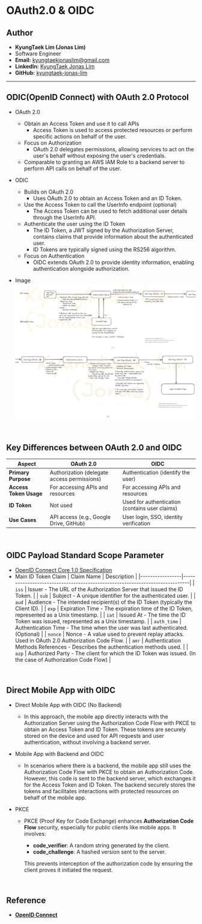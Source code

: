 # OAuth2.0 & OIDC

## Author
- **KyungTaek Lim (Jonas Lim)**
- Software Engineer
- **Email:** kyungtaekjonaslim@gmail.com
- **LinkedIn:** [KyungTaek Jonas Lim](https://www.linkedin.com/in/kyungtaek-jonas-lim)
- **GitHub:** [kyungtaek-jonas-lim](https://github.com/kyungtaek-jonas-lim)

---
## ODIC(OpenID Connect) with OAuth 2.0 Protocol
- OAuth 2.0
	- Obtain an Access Token and use it to call APIs
		- Access Token is used to access protected resources or perform specific actions on behalf of the user.
	- Focus on Authorization
		- OAuth 2.0 delegates permissions, allowing services to act on the user's behalf without exposing the user's credentials.
	- Comparable to granting an AWS IAM Role to a backend server to perform API calls on behalf of the user.
	
- ODIC
	- Builds on OAuth 2.0
		- Uses OAuth 2.0 to obtain an Access Token and an ID Token.
	- Use the Access Token to call the UserInfo endpoint (optional)
		- The Access Token can be used to fetch additional user details through the UserInfo API.
	- Authenticate the user using the ID Token
		- The ID Token, a JWT signed by the Authorization Server, contains claims that provide information about the authenticated user.
		- ID Tokens are typically signed using the RS256 algorithm.
	- Focus on Authentication
		- OIDC extends OAuth 2.0 to provide identity information, enabling authentication alongside authorization.

- Image
	![OAuth2.0 and OIDC #1](https://raw.githubusercontent.com/kyungtaek-jonas-lim/jonastudy/main/OAuth2.0_OIDC/OAuth2.0_OIDC_Diagram_1.png) ![OAuth2.0 and OIDC #2](https://raw.githubusercontent.com/kyungtaek-jonas-lim/jonastudy/main/OAuth2.0_OIDC/OAuth2.0_OIDC_Diagram_2.png)

&nbsp;
## Key Differences between OAuth 2.0 and OIDC
| **Aspect**            | **OAuth 2.0**                                    | **OIDC**                                           |
|-----------------------|--------------------------------------------------|---------------------------------------------------|
| **Primary Purpose**   | Authorization (delegate access permissions)      | Authentication (identify the user)               |
| **Access Token Usage**| For accessing APIs and resources                 | For accessing APIs and resources                 |
| **ID Token**          | Not used                                         | Used for authentication (contains user claims)   |
| **Use Cases**         | API access (e.g., Google Drive, GitHub)          | User login, SSO, identity verification           |

&nbsp;
## OIDC Payload Standard Scope Parameter
- [OpenID Connect Core 1.0 Specification](https://openid.net/specs/openid-connect-core-1_0.html#IDToken)
- Main ID Token Claim
	| Claim Name      | Description                                                                 |
	|-----------------|-----------------------------------------------------------------------------|
	| `iss`           | Issuer - The URL of the Authorization Server that issued the ID Token.      |
	| `sub`           | Subject - A unique identifier for the authenticated user.                   |
	| `aud`           | Audience - The intended recipient(s) of the ID Token (typically the Client ID). |
	| `exp`           | Expiration Time - The expiration time of the ID Token, represented as a Unix timestamp. |
	| `iat`           | Issued At - The time the ID Token was issued, represented as a Unix timestamp. |
	| `auth_time`     | Authentication Time - The time when the user was last authenticated. (Optional) |
	| `nonce`         | Nonce - A value used to prevent replay attacks. Used in OAuth 2.0 Authorization Code Flow. |
	| `amr`           | Authentication Methods References - Describes the authentication methods used. |
	| `azp`           | Authorized Party - The client for which the ID Token was issued. (In the case of Authorization Code Flow) |

&nbsp;
## Direct Mobile App with OIDC
- Direct Mobile App with OIDC (No Backend)
	- In this approach, the mobile app directly interacts with the Authorization Server using the Authorization Code Flow with PKCE to obtain an Access Token and ID Token. These tokens are securely stored on the device and used for API requests and user authentication, without involving a backend server.

- Mobile App with Backend and OIDC
	- In scenarios where there is a backend, the mobile app still uses the Authorization Code Flow with PKCE to obtain an Authorization Code. However, this code is sent to the backend server, which exchanges it for the Access Token and ID Token. The backend securely stores the tokens and facilitates interactions with protected resources on behalf of the mobile app.
	
- PKCE
	- PKCE (Proof Key for Code Exchange) enhances **Authorization Code Flow** security, especially for public clients like mobile apps. It involves:
		- **code_verifier**: A random string generated by the client.
		- **code_challenge**: A hashed version sent to the server.

		This prevents interception of the authorization code by ensuring the client proves it initiated the request.

&nbsp;
## Reference
- **[OpenID Connect](https://openid.net/connect/)**
